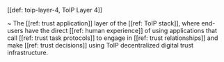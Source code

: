 [[def: toip-layer-4, ToIP Layer 4]]

~ The [[ref: trust application]] layer of the [[ref: ToIP stack]], where end-users have the direct [[ref: human experience]] of using applications that call [[ref: trust task protocols]] to engage in [[ref: trust relationships]] and make [[ref: trust decisions]] using ToIP decentralized digital trust infrastructure.
